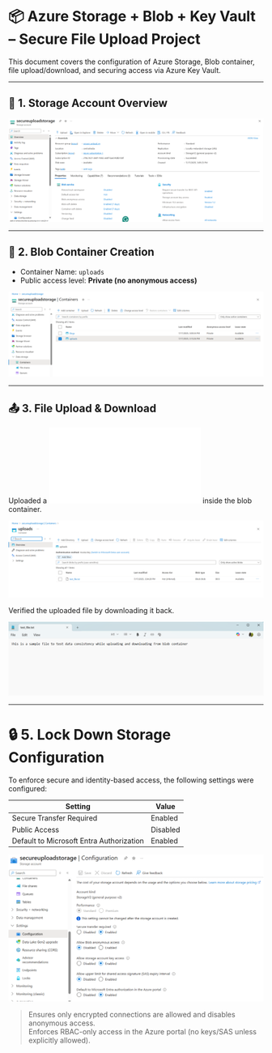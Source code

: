 # 📦 Azure Storage + Blob + Key Vault – Secure File Upload Project

This document covers the configuration of Azure Storage, Blob container, file upload/download, and securing access via Azure Key Vault.

---

## 🔐 1. Storage Account Overview

![Storage Overview](../screenshots/storage-overview.png)

---

## 📁 2. Blob Container Creation

- Container Name: `uploads`
- Public access level: **Private (no anonymous access)**

![Blob Container](../screenshots/blob-container-created.png)

---

## 📤 3. File Upload & Download

Uploaded a ![Test File](../screenshots/test_file.txt) inside the blob container.

![Blob Upload](../screenshots/blob-upload.png)

Verified the uploaded file by downloading it back.

![Blob Download](../screenshots/blob-download.png)

---

# 🔒 5. Lock Down Storage Configuration 

To enforce secure and identity-based access, the following settings were configured:

| Setting                                      | Value         |
|---------------------------------------------|---------------|
| Secure Transfer Required                     | Enabled       |
| Public Access                                | Disabled      |
| Default to Microsoft Entra Authorization     | Enabled       |

![Storage Config](../screenshots/storage-access-config.png)

> Ensures only encrypted connections are allowed and disables anonymous access.  
> Enforces RBAC-only access in the Azure portal (no keys/SAS unless explicitly allowed).


